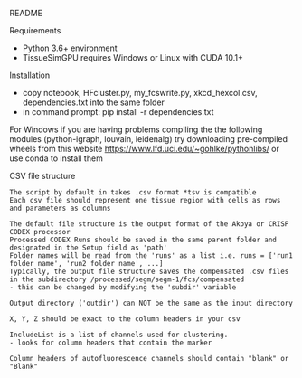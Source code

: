 README

Requirements
- Python 3.6+ environment
- TissueSimGPU requires Windows or Linux with CUDA 10.1+

Installation
- copy notebook, HFcluster.py, my_fcswrite.py, xkcd_hexcol.csv, dependencies.txt into the same folder
- in command prompt: pip install -r dependencies.txt

For Windows if you are having problems compiling the the following modules (python-igraph, louvain, leidenalg) try downloading pre-compiled wheels from this website
https://www.lfd.uci.edu/~gohlke/pythonlibs/
or use conda to install them

CSV file structure
~~~~
The script by default in takes .csv format *tsv is compatible
Each csv file should represent one tissue region with cells as rows and parameters as columns

The default file structure is the output format of the Akoya or CRISP CODEX processor
Processed CODEX Runs should be saved in the same parent folder and designated in the Setup field as 'path'
Folder names will be read from the 'runs' as a list i.e. runs = ['run1 folder name', 'run2 folder name', ...]
Typically, the output file structure saves the compensated .csv files in the subdirectory /processed/segm/segm-1/fcs/compensated
- this can be changed by modifying the 'subdir' variable

Output directory ('outdir') can NOT be the same as the input directory

X, Y, Z should be exact to the column headers in your csv

IncludeList is a list of channels used for clustering.
- looks for column headers that contain the marker

Column headers of autofluorescence channels should contain "blank" or "Blank"
~~~~

